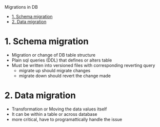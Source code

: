 Migrations in DB

- [1. Schema migration](#1-schema-migration)
- [2. Data migration](#2-data-migration)

# 1. Schema migration
- Migration or change of DB table structure 
- Plain sql queries (DDL) that defines or alters table
- Must be written into versioned files with corresponding reverting query
  - migrate up should migrate changes
  - migrate down should revert the change made

# 2. Data migration
- Transformation or Moving the data values itself
- It can be within a table or across database
- more critical, have to programattically handle the issue